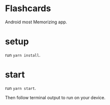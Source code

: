 # Flashcards
Android most Memorizing app.

# setup
run `yarn install`.

# start
run `yarn start`.

Then follow terminal output to run on your device.
